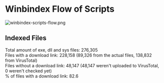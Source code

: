 # Winbindex Flow of Scripts

![winbindex-scripts-flow.png](winbindex-scripts-flow.png)

## Indexed Files

<!--FileStats-->
Total amount of exe, dll and sys files: 276,305  
Files with a download link: 228,158 (89,326 from the actual files, 138,832 from VirusTotal)  
Files without a download link: 48,147 (48,147 weren't uploaded to VirusTotal, 0 weren't checked yet)  
% of files with a download link: 82.6  
<!--/FileStats-->
